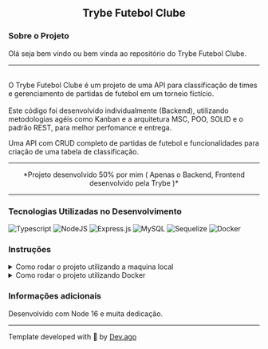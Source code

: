 <h2 align=center> Trybe Futebol Clube </h2>

### Sobre o Projeto
<p>Olá seja bem vindo ou bem vinda ao repositório do Trybe Futebol Clube.<p>  

---

<br/>
O Trybe Futebol Clube é um projeto de uma API para classificação de times e gerenciamento de partidas de futebol em um torneio fictício.
<br/>
<br/>
Este código foi desenvolvido individualmente (Backend), utilizando metodologias agéis como Kanban
e a arquitetura MSC, POO, SOLID e o padrão REST, para melhor perfomance e entrega.

Uma API com CRUD completo de partidas de futebol e funcionalidades para criação de uma tabela de classificação.

---

<p align=center>*Projeto desenvolvido 50% por mim ( Apenas o Backend, Frontend desenvolvido pela Trybe )*</p>

---

### Tecnologias Utilizadas no Desenvolvimento
![Typescript](https://img.shields.io/badge/TypeScript-007ACC?style=for-the-badge&logo=typescript&logoColor=white) ![NodeJS](https://img.shields.io/badge/node.js-6DA55F?style=for-the-badge&logo=node.js&logoColor=white) ![Express.js](https://img.shields.io/badge/express.js-%23404d59.svg?style=for-the-badge&logo=express&logoColor=%2361DAFB) ![MySQL](https://img.shields.io/badge/MySQL-00000F?style=for-the-badge&logo=mysql&logoColor=white) ![Sequelize](https://img.shields.io/badge/sequelize-323330?style=for-the-badge&logo=sequelize&logoColor=blue) ![Docker](https://img.shields.io/badge/docker-%230db7ed.svg?style=for-the-badge&logo=docker&logoColor=white)

### Instruções
<details>
<summary> Como rodar o projeto utilizando a maquina local </summary>
<br/>

>Primeiro faça o clone deste repositório em sua maquina.
```
git clone git@github.com:Adson-Gomes-Oliveira/Trybe-Futebol-Clube.git
```
>Após o clone ser concluído com sucesso, entre no diretório e utilize o comando `npm install`.

>Utilize `npm run dev` para iniciar o servidor do projeto localmente.

>Dentro do diretório do projeto existe um script SQL para dar criar ao banco de dados.

</details>
<details>
<summary> Como rodar o projeto utilizando Docker </summary>
<br/>

>Primeiro faça o clone deste repositório em sua maquina.
```
git clone git@github.com:Adson-Gomes-Oliveira/Trybe-Futebol-Clube.git
```
>Após o clone ser concluído com sucesso, entre no diretório e utilize o comando `npm run compose:up:dev`.

>O Frontend e o Backend serão iniciados automaticamente nas respectivas portas 3000 e 3001.

</details>


### Informações adicionais
Desenvolvido com Node 16 e muita dedicação.

---

Template developed with :white_heart: by [Dev.ago](https://www.linkedin.com/in/adson-gomes-oliveira/)

